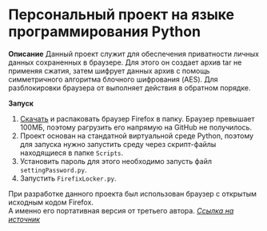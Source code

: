 # Персональный проект на языке программирования Python

**Описание**
Данный проект служит для обеспечения приватности личных данных сохраненных в браузере. Для этого он создает архив tar не применяя сжатия, затем шифрует данных архив с помощь симметричного алгоритма блочного шифрования (AES). Для разблокировки браузера от выполняет действия в обратном порядке.

**Запуск**

1. [Скачать](https://portableapps.com/apps/internet/firefox_portable) и распаковать браузер Firefox в папку. Браузер превышает 100МБ, поэтому рагрузить его напрямую на GitHub не получилось.
2. Проект основан на стандатной виртуальной среде Python, поэтому для запуска нужно запустить среду через скрипт-файлы находящиеся в папке `Scripts`.
3. Установить пароль для этого необходимо запусть файл `settingPassword.py`.
4. Запустить `FirefixLocker.py`.

При разработке данного проекта был использован браузер с открытым исходным кодом Firefox.  
А именно его портативная версия от третьего автора. [_Ссылка на источник_](https://portableapps.com/apps/internet/firefox_portable)
